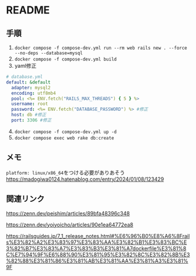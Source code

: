 # README

## 手順

1. `docker compose -f compose-dev.yml run --rm web rails new . --force --no-deps --database=mysql`
2. `docker compose -f compose-dev.yml build`
3. yaml修正
```yaml
# database.yml
default: &default
  adapter: mysql2
  encoding: utf8mb4
  pool: <%= ENV.fetch("RAILS_MAX_THREADS") { 5 } %>
  username: root
  password: <%= ENV.fetch("DATABASE_PASSWORD") %> #修正
  host: db #修正
  port: 3306 #修正
```
4. `docker compose -f compose-dev.yml up -d`
5. `docker compose exec web rake db:create`

## メモ
`platform: linux/x86_64`をつける必要がありあそう  
https://madogiwa0124.hatenablog.com/entry/2024/01/08/123429

## 関連リンク

https://zenn.dev/peishim/articles/89bfa48396c348

https://zenn.dev/yoiyoicho/articles/90e1ea64772ea8

https://railsguides.jp/7_1_release_notes.html#%E6%96%B0%E8%A6%8Frails%E3%82%A2%E3%83%97%E3%83%AA%E3%82%B1%E3%83%BC%E3%82%B7%E3%83%A7%E3%83%B3%E3%81%A7dockerfile%E3%81%8C%E7%94%9F%E6%88%90%E3%81%95%E3%82%8C%E3%82%8B%E3%82%88%E3%81%86%E3%81%AB%E3%81%AA%E3%81%A3%E3%81%9F
